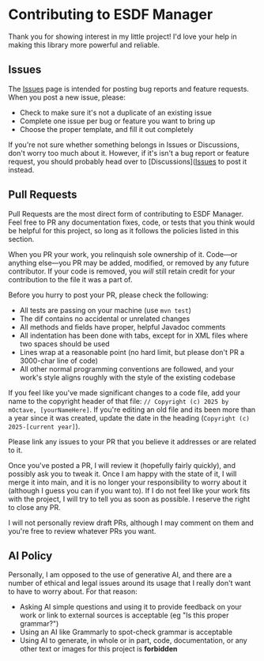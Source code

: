 # Contributing to ESDF Manager

Thank you for showing interest in my little project! I'd love your help in making this library more powerful and reliable.

## Issues

The [Issues](https://github.com/mOctave/esdf-manager/issues/) page is intended for posting bug reports and feature requests. When you post a new issue, please:
- Check to make sure it's not a duplicate of an existing issue
- Complete one issue per bug or feature you want to bring up
- Choose the proper template, and fill it out completely

If you're not sure whether something belongs in Issues or Discussions, don't worry too much about it. However, if it's isn't a bug report or feature request,
you should probably head over to [Discussions]([Issues](https://github.com/mOctave/esdf-manager/discussions/) to post it instead.

## Pull Requests

Pull Requests are the most direct form of contributing to ESDF Manager. Feel free to PR any documentation fixes, code, or tests that you think would be helpful
for this project, so long as it follows the policies listed in this section.

When you PR your work, you relinquish sole ownership of it. Code—or anything else—you PR may be added, modified, or removed by any future contributor. If your
code is removed, you *will* still retain credit for your contribution to the file it was a part of.

Before you hurry to post your PR, please check the following:
- All tests are passing on your machine (use `mvn test`)
- The dif contains no accidental or unrelated changes
- All methods and fields have proper, helpful Javadoc comments
- All indentation has been done with tabs, except for in XML files where two spaces should be used
- Lines wrap at a reasonable point (no hard limit, but please don't PR a 3000-char line of code)
- All other normal programming conventions are followed, and your work's style aligns roughly with the style of the existing codebase

If you feel like you've made significant changes to a code file, add your name to the copyright header of that file: `// Copyright (c) 2025 by mOctave, [yourNameHere]`.
If you're editing an old file and its been more than a year since it was created, update the date in the heading (`Copyright (c) 2025-[current year]`).

Please link any issues to your PR that you believe it addresses or are related to it.

Once you've posted a PR, I will review it (hopefully fairly quickly), and possibly ask you to tweak it. Once I am happy with the state of it, I will merge it into main,
and it is no longer your responsibility to worry about it (although I guess you can if you want to).
If I do not feel like your work fits with the project, I will try to tell you as soon as possible. I reserve the right to close any PR.

I will not personally review draft PRs, although I may comment on them and you're free to review whatever PRs you want.

## AI Policy

Personally, I am opposed to the use of generative AI, and there are a number of ethical and legal issues around its usage that I really don't want to have to worry about.
For that reason:
- Asking AI simple questions and using it to provide feedback on your work or link to external sources is acceptable (eg "Is this proper grammar?")
- Using an AI like Grammarly to spot-check grammar is acceptable
- Using AI to generate, in whole or in part, code, documentation, or any other text or images for this project is **forbidden**
